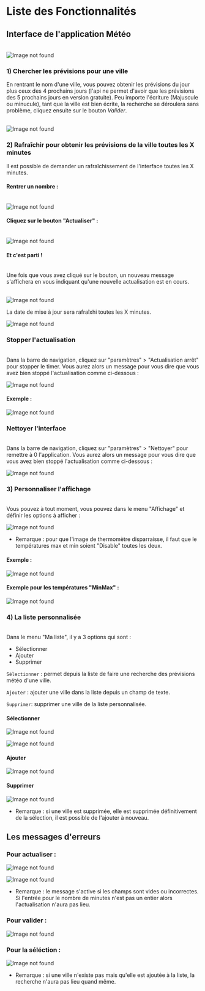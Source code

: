 # Liste des Fonctionnalités

## Interface de l'application Météo

</br>![Image not found](images/interface1.png "interface")

### 1) Chercher les prévisions pour une ville

En rentrant le nom d'une ville, vous pouvez obtenir les prévisions du jour plus ceux des 4 prochains jours (l'api ne permet d'avoir que les prévisions des 5 prochains jours en version gratuite). Peu importe l'écriture (Majuscule ou minucule), tant que la ville est bien écrite, la recherche se déroulera sans problème, cliquez ensuite sur le bouton *Valider*.

</br>![Image not found](images/interface2.png "interface")

### 2) Rafraîchir pour obtenir les prévisions de la ville toutes les X minutes

Il est possible de demander un rafraîchissement de l'interface toutes les X minutes.

#### Rentrer un nombre :

</br>![Image not found](images/interface3.png "interface")

#### Cliquez sur le bouton "Actualiser" :

</br>![Image not found](images/interface4.png "interface")

#### Et c'est parti !

</br>Une fois que vous avez cliqué sur le bouton, un nouveau message s'affichera en vous indiquant qu'une nouvelle actualisation est en cours.

</br>![Image not found](images/interface5.png "interface")

La date de mise à jour sera rafraîxhi toutes les X minutes.

![Image not found](images/interface6.png "interface")

### Stopper l'actualisation

</br> Dans la barre de navigation, cliquez sur "paramètres" > "Actualisation arrêt" pour stopper le timer. Vous aurez alors un message pour vous dire que vous avez bien stoppé l'actualisation comme ci-dessous :

![Image not found](images/interface7.png "interface")

#### Exemple :

![Image not found](images/interface8.png "interface")

### Nettoyer l'interface

</br> Dans la barre de navigation, cliquez sur "paramètres" > "Nettoyer" pour remettre à 0 l'application. Vous aurez alors un message pour vous dire que vous avez bien stoppé l'actualisation comme ci-dessous :

![Image not found](images/interface9.png "interface")

### 3) Personnaliser l'affichage 

</br> Vous pouvez à tout moment, vous pouvez dans le menu "Affichage" et définir les options à afficher :

![Image not found](images/interface10.png "interface")

* Remarque : pour que l'image de thermomètre disparraisse, il faut que le températures max et min soient "Disable" toutes les deux.

#### Exemple :

![Image not found](images/interface11.png "interface")

#### Exemple pour les températures "MinMax" :

![Image not found](images/interface12.png "interface")

### 4) La liste personnalisée

</br> Dans le menu "Ma liste", il y a 3 options qui sont :

* Sélectionner
* Ajouter
* Supprimer

`Sélectionner` : permet depuis la liste de faire une recherche des prévisions météo d'une ville.

`Ajouter` : ajouter une ville dans la liste depuis un champ de texte.

`Supprimer`: supprimer une ville de la liste personnalisée.

#### Sélectionner

![Image not found](images/interface13.png "interface")

![Image not found](images/interface14.png "interface")

#### Ajouter

![Image not found](images/interface15.png "interface")

#### Supprimer

![Image not found](images/interface16.png "interface")

* Remarque : si une ville est supprimée, elle est supprimée définitivement de la sélection, il est possible de l'ajouter à nouveau.

## Les messages d'erreurs

### Pour actualiser :

![Image not found](images/interface17.png "interface")

![Image not found](images/interface20.png "interface")

* Remarque : le message s'active si les champs sont vides ou incorrectes. Si l'entrée pour le nombre de minutes n'est pas un entier alors l'actualisation n'aura pas lieu.

### Pour valider :

![Image not found](images/interface18.png "interface")

### Pour la séléction :

![Image not found](images/interface19.png "interface")

* Remarque : si une ville n'existe pas mais qu'elle est ajoutée à la liste, la recherche n'aura pas lieu quand même.